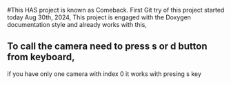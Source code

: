 #This HAS project is known as Comeback.
First Git try of this project started today Aug 30th, 2024,
This project is engaged with the Doxygen documentation style and already works with this,
 
## To call the camera need to press s or d button from keyboard, 
if you have only one camera with index 0 it works with presing s key
